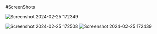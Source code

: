 #ScreenShots

![Screenshot 2024-02-25 172349](https://github.com/Tapu45/ReactJs-2/assets/145264478/1e2194ec-2fc2-4313-a758-d42af3795493)



![Screenshot 2024-02-25 172508](https://github.com/Tapu45/ReactJs-2/assets/145264478/5a9bfa6d-5e9f-4fe1-8455-4b92af3bc399)
![Screenshot 2024-02-25 172439](https://github.com/Tapu45/ReactJs-2/assets/145264478/8a40c6e5-761e-4a83-ae59-a453176f93b8)

